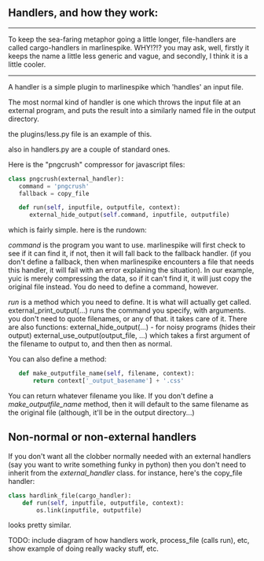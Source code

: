 ## Handlers, and how they work:
---

To keep the sea-faring metaphor going a little longer, file-handlers are called
cargo-handlers in marlinespike.  WHY!?!? you may ask, well, firstly it keeps
the name a little less generic and vague, and secondly, I think it is a little
cooler.

---


A handler is a simple plugin to marlinespike which 'handles' an input file.

The most normal kind of handler is one which throws the input file at an external
program, and puts the result into a similarly named file in the output directory.

the plugins/less.py file is an example of this.

also in handlers.py are a couple of standard ones.

Here is the "pngcrush" compressor for javascript files:

```python
class pngcrush(external_handler):
   command = 'pngcrush'
   fallback = copy_file

   def run(self, inputfile, outputfile, context):
      external_hide_output(self.command, inputfile, outputfile)
```

which is fairly simple.  here is the rundown:

*command* is the program you want to use.  marlinespike will first check to see if it can find it,
  if not, then it will fall back to the fallback handler. (if you don't define a fallback, then
  when marlinespike encounters a file that needs this handler, it will fail with an error explaining
  the situation).  In our example, yuic is merely compressing the data, so if it can't find it,
  it will just copy the original file instead.  You do need to define a command, however.

*run* is a method which you need to define. It is what will actually get called.
  external_print_output(...) runs the command you specify, with arguments.  you don't need to quote
  filenames, or any of that.  it takes care of it.  There are also functions:
  external_hide_output(...) - for noisy programs (hides their output)
  external_use_output(output_file, ...) which takes a first argument of the filename to 
  output to, and then then as normal.

You can also define a method:

```python
   def make_outputfile_name(self, filename, context):
       return context['_output_basename'] + '.css'
```

You can return whatever filename you like.  If you don't define a *make_outputfile_name* method,
then it will default to the same filename as the original file (although, it'll be in the output directory...)

## Non-normal or non-external handlers

If you don't want all the clobber normally needed with an external handlers (say you 
want to write something funky in python) then you don't need to inherit from the 
*external_handler* class.  for instance, here's the copy_file handler:

```python
class hardlink_file(cargo_handler):
    def run(self, inputfile, outputfile, context):
        os.link(inputfile, outputfile)
```

looks pretty similar.  

TODO: include diagram of how handlers work, process_file (calls run), etc, show example of 
doing really wacky stuff, etc.

